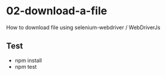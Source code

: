 # 02-download-a-file

How to download file using selenium-webdriver / WebDriverJs 

## Test
- npm install
- npm test